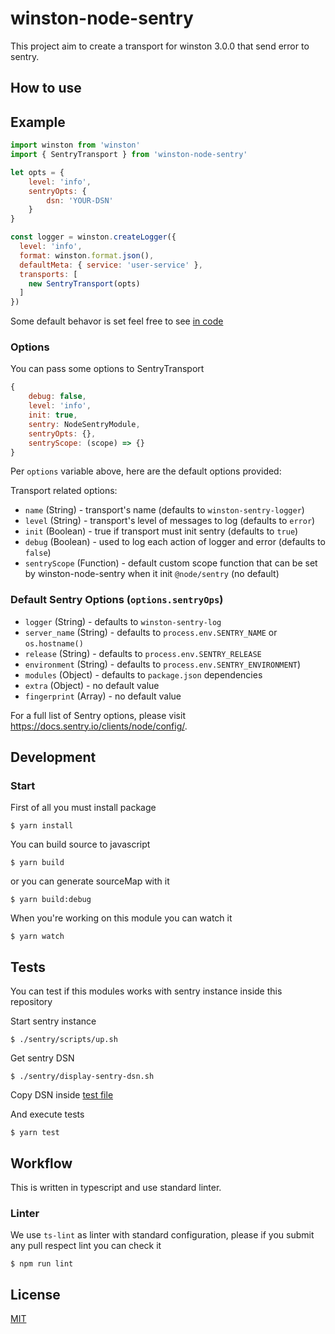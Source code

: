 # winston-node-sentry

This project aim to create a transport for winston 3.0.0 that send error to
sentry.

## How to use

## Example

```javascript
import winston from 'winston'
import { SentryTransport } from 'winston-node-sentry'

let opts = {
    level: 'info',
    sentryOpts: {
        dsn: 'YOUR-DSN'
    }
}

const logger = winston.createLogger({
  level: 'info',
  format: winston.format.json(),
  defaultMeta: { service: 'user-service' },
  transports: [
    new SentryTransport(opts)
  ]
})
```

Some default behavor is set feel free to see [in code](srcs/index.ts#L14)

### Options

You can pass some options to SentryTransport

```javascript
{
    debug: false,
    level: 'info',
    init: true,
    sentry: NodeSentryModule,
    sentryOpts: {},
    sentryScope: (scope) => {}
}
```

Per `options` variable above, here are the default options provided:

Transport related options:

- `name` (String) - transport's name (defaults to `winston-sentry-logger`)
- `level` (String) - transport's level of messages to log (defaults to `error`)
- `init` (Boolean) - true if transport must init sentry (defaults to `true`)
- `debug` (Boolean) - used to log each action of logger and error (defaults
  to `false`)
- `sentryScope` (Function) - default custom scope function that can be set by
  winston-node-sentry when it init `@node/sentry` (no default)

### Default Sentry Options (`options.sentryOps`)

- `logger` (String) - defaults to `winston-sentry-log`
- `server_name` (String) - defaults to `process.env.SENTRY_NAME` or
  `os.hostname()`
- `release` (String) - defaults to `process.env.SENTRY_RELEASE`
- `environment` (String) - defaults to `process.env.SENTRY_ENVIRONMENT`)
- `modules` (Object) - defaults to `package.json` dependencies
- `extra` (Object) - no default value
- `fingerprint` (Array) - no default value

For a full list of Sentry options, please visit
<https://docs.sentry.io/clients/node/config/>.

## Development

### Start

First of all you must install package

```
$ yarn install
```

You can build source to javascript

```
$ yarn build
```

or you can generate sourceMap with it

```
$ yarn build:debug
```

When you're working on this module you can watch it

```
$ yarn watch
```

## Tests

You can test if this modules works with sentry instance inside this repository

Start sentry instance

```
$ ./sentry/scripts/up.sh
```

Get sentry DSN

```
$ ./sentry/display-sentry-dsn.sh
```

Copy DSN inside [test file](/__tests__/base.ts#L12)

And execute tests

```
$ yarn test
```

## Workflow

This is written in typescript and use standard linter.

### Linter

We use `ts-lint` as linter with standard configuration, please if you submit
any pull respect lint you can check it

```
$ npm run lint
```

## License

[MIT](https://en.wikipedia.org/wiki/MIT_License)
